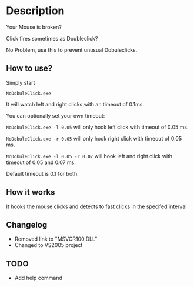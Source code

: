 Description
===========
Your Mouse is broken?

Click fires sometimes as Doubleclick?

No Problem, use this to prevent unusual Dobuleclicks.


How to use?
-----------
Simply start

`NoDobuleClick.exe`

It will watch left and right clicks with an timeout of 0.1ms.


You can optionally set your own timeout:

`NoDobuleClick.exe -l 0.05`
will only hook left click with timeout of 0.05 ms.

`NoDobuleClick.exe -r 0.05`
will only hook right click with timeout of 0.05 ms.

`NoDobuleClick.exe -l 0.05 -r 0.07`
will hook left and right click with timeout of 0.05 and 0.07 ms.

Default timeout is 0.1 for both.


How it works
------------
It hooks the mouse clicks and detects to fast clicks in the specifed interval

Changelog
---------
* Removed link to "MSVCR100.DLL"
* Changed to VS2005 project

TODO
----
* Add help command